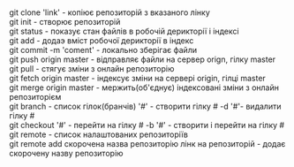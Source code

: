 
<br>git clone 'link' - копіює репозиторій з вказаного лінку
<br>git init - створює репозиторій
<br>git status - показує стан файлів в робочій дерикторії і індексі
<br>git add - додаэ вміст робочої дерикторії в індекс
<br>git commit -m 'coment' - локально зберігає файли
<br>git push origin master - відправляє файли на сервер orign, гілку master
<br>git pull - стягує зміни з онлайн репозиторію
<br>git fetch origin master - індексує зміни на сервері origin, гілці master
<br>git merge origin master - мержить(об'єднує) індексовані зміни з онлайн репозиторієм
<br>git branch - список гілок(бранчів)
'#' - створити гілку #
-d '#'- видалити гілку #
<br>git checkout '#' - перейти на гілку #
-b '#' - створити і перейти на гілку #
<br>git remote - список налаштованих репозиторіїв
<br>git remote add скорочена назва репозиторію лінк на репозиторій - додає скорочену назву репозиторію
